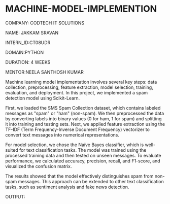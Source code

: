 # MACHINE-MODEL-IMPLEMENTION
COMPANY: CODTECH IT SOLUTIONS

NAME: JAKKAM SRAVAN

INTERN_ID:CT08UDR

DOMAIN:PYTHON

DURATION: 4 WEEKS

MENTOR:NEELA SANTHOSH KUMAR

Machine learning model implementation involves several key steps: data collection, preprocessing, feature extraction, model selection, training, evaluation, and deployment. In this project, we implemented a spam detection model using Scikit-Learn.

First, we loaded the SMS Spam Collection dataset, which contains labeled messages as "spam" or "ham" (non-spam). We then preprocessed the data by converting labels into binary values (0 for ham, 1 for spam) and splitting it into training and testing sets. Next, we applied feature extraction using the TF-IDF (Term Frequency-Inverse Document Frequency) vectorizer to convert text messages into numerical representations.

For model selection, we chose the Naïve Bayes classifier, which is well-suited for text classification tasks. The model was trained using the processed training data and then tested on unseen messages. To evaluate performance, we calculated accuracy, precision, recall, and F1-score, and visualized the confusion matrix.

The results showed that the model effectively distinguishes spam from non-spam messages. This approach can be extended to other text classification tasks, such as sentiment analysis and fake news detection.

OUTPUT:
